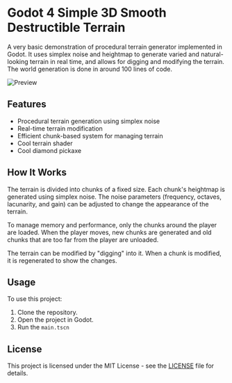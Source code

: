 # Godot 4 Simple 3D Smooth Destructible Terrain

A very basic demonstration of procedural terrain generator implemented in Godot. It uses simplex noise and heightmap to generate varied and natural-looking terrain in real time, and allows for digging and modifying the terrain. The world generation is done in around 100 lines of code.

![Preview](https://github.com/alpapaydin/Godot4-3D-Smooth-Destructible-Terrain/blob/master/preview.gif?raw=true)

## Features

- Procedural terrain generation using simplex noise
- Real-time terrain modification
- Efficient chunk-based system for managing terrain
- Cool terrain shader
- Cool diamond pickaxe

## How It Works

The terrain is divided into chunks of a fixed size. Each chunk's heightmap is generated using simplex noise. The noise parameters (frequency, octaves, lacunarity, and gain) can be adjusted to change the appearance of the terrain.

To manage memory and performance, only the chunks around the player are loaded. When the player moves, new chunks are generated and old chunks that are too far from the player are unloaded.

The terrain can be modified by "digging" into it. When a chunk is modified, it is regenerated to show the changes.

## Usage

To use this project:

1. Clone the repository.
2. Open the project in Godot.
3. Run the `main.tscn`

## License

This project is licensed under the MIT License - see the [LICENSE](LICENSE) file for details.
